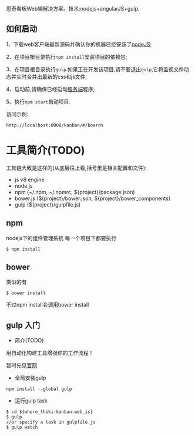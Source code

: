 思奇看板Web端解决方案。技术:nodejs+angularJS+gulp.

## 如何启动


1、下载web客户端最新源码并确认你的机器已经安装了[nodeJS](https://nodejs.org/en/);

2、在项目根目录执行`npm install`安装项目的依赖包;

3、在项目根目录执行`gulp`.如果正在开发该项目,请不要退出`gulp`,它将监视文件动态并实时合并出最新的css和js文件;

4、启动前,请确保已经启动[服务端](https://github.com/thiki-org/thiki-kanban-backend)程序;

5、执行`npm start`启动项目.


访问示例:

```
http://localhost:8008/kanban/#/boards
```

# 工具简介(TODO)

工具链大致是这样的(从底层往上看,括号里是相关配置和文件):

* js v8 engine
* node.js
* npm  (~/.npm,  ~/.npmrc, ${project}/package.json)
* bower.js (${project}/bower.json,  ${project}/bower_components)
* gulp (${project}/gulpfile.js)

## npm

nodejs下的组件管理系统
每一个项目下都要执行

``$ npm install``


## bower

类似的有

``$ bower install``

不过npm install会调用bower install

## gulp 入门

* 简介(TODO)

用自动化构建工具增强你的工作流程！

暂时先见[官网](http://www.gulpjs.com.cn/)

* 全局安装gulp

`` npm install --global gulp ``

* 运行gulp task

```
$ cd ${where_thiki-kanban-web_is}
$ gulp
//or specify a task in gulpfile.js
$ gulp watch
```


